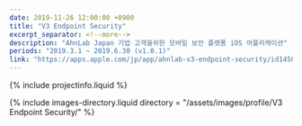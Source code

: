 ```yaml
---
date: 2019-11-26 12:00:00 +0900
title: "V3 Endpoint Security"
excerpt_separator: <!--more-->
description: "AhnLab Japan 기업 고객을위한 모바일 보안 플랫폼 iOS 어플리케이션"
periods: "2019.3.1 ~ 2019.6.30 (v1.0.1)"
link: "https://apps.apple.com/jp/app/ahnlab-v3-endpoint-security/id1450240153"
---
```


{% include projectinfo.liquid %}

<!--more-->

{% include images-directory.liquid directory = "/assets/images/profile/V3 Endpoint Security/" %}